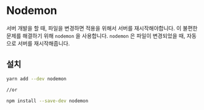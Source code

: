 # Nodemon

서버 개발을 할 때, 파일을 변경하면 적용을 위해서 서버를 재시작해야합니다.
이 불편한 문제를 해결하기 위해 `nodemon` 을 사용합니다.
`nodemon` 은 파일이 변경되었을 때, 자동으로 서버를 재시작해줍니다.

## 설치

```bash
yarn add --dev nodemon

//or

npm install --save-dev nodemon
```
